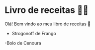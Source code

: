 # Livro de receitas :man_cook:

Olá! Bem vindo ao meu libro de receitas :wave:

- Strogonoff de Frango

-Bolo de Cenoura
